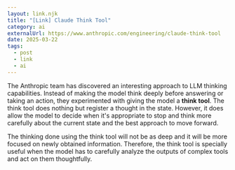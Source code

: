 ```yaml
---
layout: link.njk
title: "[Link] Claude Think Tool"
category: ai
externalUrl: https://www.anthropic.com/engineering/claude-think-tool
date: 2025-03-22
tags:
  - post
  - link
  - ai
---
```


The Anthropic team has discovered an interesting approach to LLM thinking capabilities. Instead of making the model think deeply before answering or taking an action, they experimented with giving the model a **think tool**. The think tool does nothing but register a thought in the state. However, it does allow the model to decide when it's appropriate to stop and think more carefully about the current state and the best approach to move forward.

The thinking done using the think tool will not be as deep and it will be more focused on newly obtained information. Therefore, the think tool is specially useful when the model has to carefully analyze the outputs of complex tools and act on them thoughtfully.

